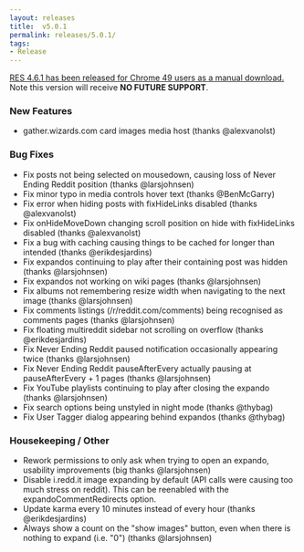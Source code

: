 ```yaml
---
layout: releases
title:  v5.0.1
permalink: releases/5.0.1/
tags:
- Release
---
```


 [RES 4.6.1 has been released for Chrome 49 users as a manual download.](https://www.reddit.com/r/Enhancement/comments/51he1g/downgrade_res_v461_for_chrome_49/) Note this version will receive **NO FUTURE SUPPORT**.

### New Features

- gather.wizards.com card images media host (thanks @alexvanolst)

### Bug Fixes

- Fix posts not being selected on mousedown, causing loss of Never Ending Reddit position (thanks @larsjohnsen) 
- Fix minor typo in media controls hover text (thanks @BenMcGarry)
- Fix error when hiding posts with fixHideLinks disabled (thanks @alexvanolst)
- Fix onHideMoveDown changing scroll position on hide with fixHideLinks disabled (thanks @alexvanolst)
- Fix a bug with caching causing things to be cached for longer than intended (thanks @erikdesjardins)
- Fix expandos continuing to play after their containing post was hidden (thanks @larsjohnsen)
- Fix expandos not working on wiki pages (thanks @larsjohnsen)
- Fix albums not remembering resize width when navigating to the next image (thanks @larsjohnsen)
- Fix comments listings (/r/reddit.com/comments) being recognised as comments pages (thanks @larsjohnsen)
- Fix floating multireddit sidebar not scrolling on overflow (thanks @erikdesjardins)
- Fix Never Ending Reddit paused notification occasionally appearing twice (thanks @larsjohnsen)
- Fix Never Ending Reddit pauseAfterEvery actually pausing at pauseAfterEvery + 1 pages (thanks @larsjohnsen)
- Fix YouTube playlists continuing to play after closing the expando (thanks @larsjohnsen)
- Fix search options being unstyled in night mode (thanks @thybag)
- Fix User Tagger dialog appearing behind expandos (thanks @thybag)

### Housekeeping / Other

- Rework permissions to only ask when trying to open an expando, usability improvements (big thanks @larsjohnsen)
- Disable i.redd.it image expanding by default (API calls were causing too much stress on reddit). This can be reenabled with the expandoCommentRedirects option.
- Update karma every 10 minutes instead of every hour (thanks @erikdesjardins)
- Always show a count on the "show images" button, even when there is nothing to expand (i.e. "0") (thanks @larsjohnsen)
